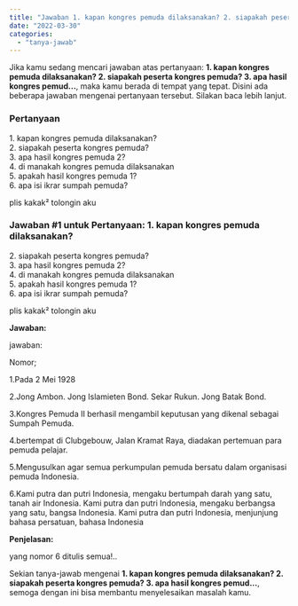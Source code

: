 ```yaml
---
title: "Jawaban 1. kapan kongres pemuda dilaksanakan? 2. siapakah peserta kongres pemuda? 3. apa hasil kongres pemud..."
date: "2022-03-30"
categories: 
  - "tanya-jawab"
---
```


Jika kamu sedang mencari jawaban atas pertanyaan: **1\. kapan kongres pemuda dilaksanakan? 2. siapakah peserta kongres pemuda? 3. apa hasil kongres pemud...**, maka kamu berada di tempat yang tepat. Disini ada beberapa jawaban mengenai pertanyaan tersebut. Silakan baca lebih lanjut.

### Pertanyaan

1\. kapan kongres pemuda dilaksanakan?  
2\. siapakah peserta kongres pemuda?  
3\. apa hasil kongres pemuda 2?  
4\. di manakah kongres pemuda dilaksanakan  
5\. apakah hasil kongres pemuda 1?  
6\. apa isi ikrar sumpah pemuda?  
  
plis kakak² tolongin aku​

### Jawaban #1 untuk Pertanyaan: 1. kapan kongres pemuda dilaksanakan?  
2\. siapakah peserta kongres pemuda?  
3\. apa hasil kongres pemuda 2?  
4\. di manakah kongres pemuda dilaksanakan  
5\. apakah hasil kongres pemuda 1?  
6\. apa isi ikrar sumpah pemuda?  
  
plis kakak² tolongin aku​

**Jawaban:**

jawaban:

Nomor;

1.Pada 2 Mei 1928

2.Jong Ambon. Jong Islamieten Bond. Sekar Rukun. Jong Batak Bond.

3.Kongres Pemuda II berhasil mengambil keputusan yang dikenal sebagai Sumpah Pemuda.

4.bertempat di Clubgebouw, Jalan Kramat Raya, diadakan pertemuan para pemuda pelajar.

5.Mengusulkan agar semua perkumpulan pemuda bersatu dalam organisasi pemuda Indonesia.

6.Kami putra dan putri Indonesia, mengaku bertumpah darah yang satu, tanah air Indonesia. Kami putra dan putri Indonesia, mengaku berbangsa yang satu, bangsa Indonesia. Kami putra dan putri Indonesia, menjunjung bahasa persatuan, bahasa Indonesia

**Penjelasan:**

yang nomor 6 ditulis semua!..

Sekian tanya-jawab mengenai **1\. kapan kongres pemuda dilaksanakan? 2. siapakah peserta kongres pemuda? 3. apa hasil kongres pemud...**, semoga dengan ini bisa membantu menyelesaikan masalah kamu.
